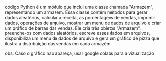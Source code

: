 código Python é um módulo que inclui uma classe chamada "Armazem", representando um armazém. Essa classe contém métodos para gerar dados aleatórios, calcular a receita, as porcentagens de vendas, imprimir dados, operações de arquivo, mostrar um menu de dados de arquivo e criar um gráfico de barras das vendas. Ele cria três objetos "Armazem", preenche-os com dados aleatórios, escreve esses dados em arquivos, disponibiliza um menu de dados de arquivo e gera um gráfico de pizza que ilustra a distribuição das vendas em cada armazém.

obs: Caso o gráfico nao apareça, usar google colabs para a vizualização
